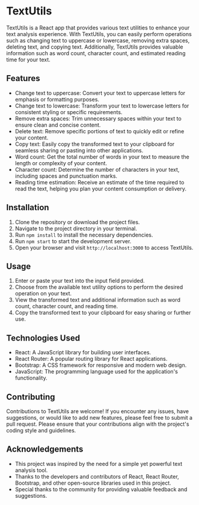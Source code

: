 # TextUtils

TextUtils is a React app that provides various text utilities to enhance your text analysis experience. With TextUtils, you can easily perform operations such as changing text to uppercase or lowercase, removing extra spaces, deleting text, and copying text. Additionally, TextUtils provides valuable information such as word count, character count, and estimated reading time for your text.

## Features

- Change text to uppercase: Convert your text to uppercase letters for emphasis or formatting purposes.
- Change text to lowercase: Transform your text to lowercase letters for consistent styling or specific requirements.
- Remove extra spaces: Trim unnecessary spaces within your text to ensure clean and concise content.
- Delete text: Remove specific portions of text to quickly edit or refine your content.
- Copy text: Easily copy the transformed text to your clipboard for seamless sharing or pasting into other applications.
- Word count: Get the total number of words in your text to measure the length or complexity of your content.
- Character count: Determine the number of characters in your text, including spaces and punctuation marks.
- Reading time estimation: Receive an estimate of the time required to read the text, helping you plan your content consumption or delivery.

## Installation

1. Clone the repository or download the project files.
2. Navigate to the project directory in your terminal.
3. Run `npm install` to install the necessary dependencies.
4. Run `npm start` to start the development server.
5. Open your browser and visit `http://localhost:3000` to access TextUtils.

## Usage

1. Enter or paste your text into the input field provided.
2. Choose from the available text utility options to perform the desired operation on your text.
3. View the transformed text and additional information such as word count, character count, and reading time.
4. Copy the transformed text to your clipboard for easy sharing or further use.

## Technologies Used

- React: A JavaScript library for building user interfaces.
- React Router: A popular routing library for React applications.
- Bootstrap: A CSS framework for responsive and modern web design.
- JavaScript: The programming language used for the application's functionality.

## Contributing

Contributions to TextUtils are welcome! If you encounter any issues, have suggestions, or would like to add new features, please feel free to submit a pull request. Please ensure that your contributions align with the project's coding style and guidelines.

## Acknowledgements

- This project was inspired by the need for a simple yet powerful text analysis tool.
- Thanks to the developers and contributors of React, React Router, Bootstrap, and other open-source libraries used in this project.
- Special thanks to the community for providing valuable feedback and suggestions.

